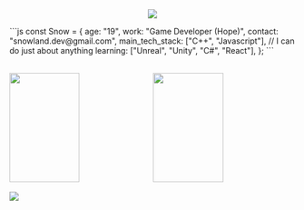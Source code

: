   <div align="center">
<img src ="https://capsule-render.vercel.app/api?type=waving&color=timeGradient&text=⛄️%20Snow%20Github&animation=fadeIn&fontSize=35&fontAlignY=35&fontAlign=50&height=200">
<p>
  <!--
 <img src="https://github.com/Snow0406/Snow0406/assets/87596507/5196def9-fb91-49fc-a44c-34952e4a661e" width="60%" align="center" />
 -->
  </div>
   <div align="center">
   </div>
<!--
<br>
<br>
-->
```js
const Snow = {
    age: "19",
    work: "Game Developer (Hope)",
    contact: "snowland.dev@gmail.com",
    main_tech_stack: ["C++", "Javascript"], // I can do just about anything
    learning: ["Unreal", "Unity", "C#", "React"],
};
```

<p>
 <br>
  <img src="https://github-readme-stats.vercel.app/api?username=Snow0406&theme=tokyonight&show_icons=true&hide_border=true&count_private=true"  height="192px" width="49.5%" />
  <img src="https://raw.githubusercontent.com/Snow0406/github-stats-transparent/output/generated/languages.svg" height="192px" width="49.5%" />
</p>

<img src="https://capsule-render.vercel.app/api?type=waving&color=timeGradient&section=footer"/>
